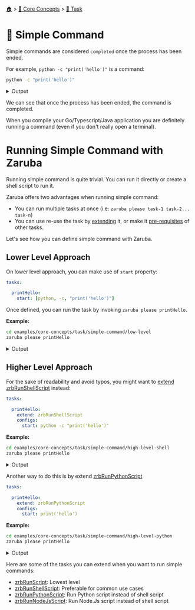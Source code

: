 <!--startTocHeader-->
[🏠](../../README.md) > [🧠 Core Concepts](../README.md) > [🔨 Task](README.md)
# 🥛 Simple Command
<!--endTocHeader-->

Simple commands are considered `completed` once the process has been ended.

For example, `python -c "print('hello')"` is a command:

<!--startCode-->
```bash
python -c "print('hello')"
```
 
<details>
<summary>Output</summary>
 
```````
hello
```````
</details>
<!--endCode-->

We can see that once the process has been ended, the command is completed.

When you compile your Go/Typescript/Java application you are definitely running a command (even if you don't really open a terminal).

# Running Simple Command with Zaruba

Running simple command is quite trivial. You can run it directly or create a shell script to run it.

Zaruba offers two advantages when running simple command:

* You can run multiple tasks at once (i.e: `zaruba please task-1 task-2... task-n`)
* You can use re-use the task by [extending](./extend-task.md) it, or make it [pre-requisites](./define-task-dependencies.md) of other tasks.

Let's see how you can define simple command with Zaruba.

## Lower Level Approach

On lower level approach, you can make use of `start` property:

```yaml
tasks:

  printHello:
    start: [python, -c, "print('hello')"]
```

Once defined, you can run the task by invoking `zaruba please printHello`.

__Example:__

<!--startCode-->
```bash
cd examples/core-concepts/task/simple-command/low-level
zaruba please printHello
```
 
<details>
<summary>Output</summary>
 
```````
Job Starting...
 Elapsed Time: 1.64µs
 Current Time: 08:35:55
  Run  'printHello' command on /home/gofrendi/zaruba/docs/examples/core-concepts/task/simple-command/low-level
   printHello            08:35:55.523 hello
  Successfully running  'printHello' command
  Job Running...
 Elapsed Time: 116.412018ms
 Current Time: 08:35:55
  
  Job Complete!!! 
  Terminating
  Job Ended...
 Elapsed Time: 227.036526ms
 Current Time: 08:35:55
zaruba please printHello
```````
</details>
<!--endCode-->

## Higher Level Approach

For the sake of readability and avoid typos, you might want to [extend](./extend-task.md) [zrbRunShellScript](../../core-tasks/zrb-run-shell-script.md) instead:

```yaml
tasks:

  printHello:
    extend: zrbRunShellScript
    configs:
      start: python -c "print('hello')"
```

__Example:__

<!--startCode-->
```bash
cd examples/core-concepts/task/simple-command/high-level-shell
zaruba please printHello
```
 
<details>
<summary>Output</summary>
 
```````
Job Starting...
 Elapsed Time: 880ns
 Current Time: 08:35:55
  Run  'printHello' command on /home/gofrendi/zaruba/docs/examples/core-concepts/task/simple-command/high-level-shell
   printHello            08:35:55.915 hello
  Successfully running  'printHello' command
  Job Running...
 Elapsed Time: 115.617611ms
 Current Time: 08:35:56
  
  Job Complete!!! 
  Terminating
  Job Ended...
 Elapsed Time: 315.875964ms
 Current Time: 08:35:56
zaruba please printHello
```````
</details>
<!--endCode-->


Another way to do this is by extend [zrbRunPythonScript](../../core-tasks/zrb-run-python-script.md)

```yaml
tasks:

  printHello:
    extend: zrbRunPythonScript
    configs:
      start: print('hello')
```

__Example:__

<!--startCode-->
```bash
cd examples/core-concepts/task/simple-command/high-level-python
zaruba please printHello
```
 
<details>
<summary>Output</summary>
 
```````
Job Starting...
 Elapsed Time: 1.228µs
 Current Time: 08:35:56
  Run  'printHello' command on /home/gofrendi/zaruba/docs/examples/core-concepts/task/simple-command/high-level-python
   printHello            08:35:56.402 hello
  Successfully running  'printHello' command
  Job Running...
 Elapsed Time: 115.140554ms
 Current Time: 08:35:56
  
  Job Complete!!! 
  Terminating
  Job Ended...
 Elapsed Time: 315.903159ms
 Current Time: 08:35:56
zaruba please printHello
```````
</details>
<!--endCode-->


Here are some of the tasks you can extend when you want to run simple commands:

* [zrbRunScript](../../core-tasks/zrb-run-script.md): Lowest level
* [zrbRunShellScript](../../core-tasks/zrb-run-shell-script.md): Preferable for common use cases
* [zrbRunPythonScript](../../core-tasks/zrb-run-python-script.md): Run Python script instead of shell script
* [zrbRunNodeJsScript](../../core-tasks/zrb-run-node-js-script.md): Run Node.Js script instead of shell script

<!--startTocSubTopic-->
<!--endTocSubTopic-->
